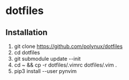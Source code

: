 # dotfiles

## Installation
1. git clone https://github.com/polynux/dotfiles
2. cd dotfiles
3. git submodule update --init
4. cd ~ && cp -r dotfiles/.vimrc dotfiles/.vim .
5. pip3 install --user pynvim
